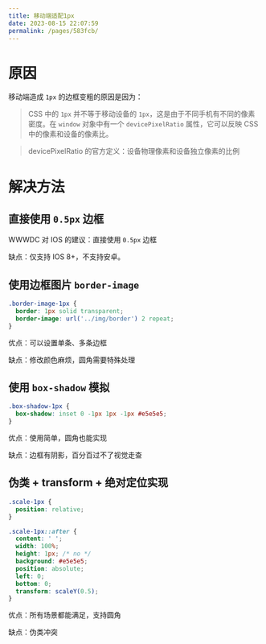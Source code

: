 ```yaml
---
title: 移动端适配1px
date: 2023-08-15 22:07:59
permalink: /pages/583fcb/
---
```

# 原因

移动端造成 `1px` 的边框变粗的原因是因为：

>   CSS 中的 `1px` 并不等于移动设备的 `1px`，这是由于不同手机有不同的像素密度。在 `window` 对象中有一个 `devicePixelRatio` 属性，它可以反映 CSS 中的像素和设备的像素比。

>   devicePixelRatio 的官方定义：设备物理像素和设备独立像素的比例



# 解决方法

## 直接使用 `0.5px` 边框

WWWDC 对 IOS 的建议：直接使用 `0.5px` 边框

缺点：仅支持 IOS 8+，不支持安卓。

## 使用边框图片 `border-image`

```css
.border-image-1px {
  border: 1px solid transparent;
  border-image: url('../img/border') 2 repeat;
}
```

优点：可以设置单条、多条边框

缺点：修改颜色麻烦，圆角需要特殊处理

## 使用 `box-shadow` 模拟

```css
.box-shadow-1px {
  box-shadow: inset 0 -1px 1px -1px #e5e5e5;
}
```

优点：使用简单，圆角也能实现

缺点：边框有阴影，百分百过不了视觉走查

## 伪类 + transform + 绝对定位实现

```css
.scale-1px {
  position: relative;
}

.scale-1px::after {
  content: ' ';
  width: 100%;
  height: 1px; /* no */
  background: #e5e5e5;
  position: absolute;
  left: 0;
  bottom: 0;
  transform: scaleY(0.5);
}
```

优点：所有场景都能满足，支持圆角

缺点：伪类冲突
